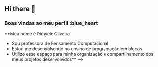 ## Hi there 👋

### Boas vindas ao meu perfil :blue_heart
**Meu nome é Rithyele Oliveira
- Sou professora de Pensamento Computacional
- Estou me desenvolvendo no ensino de programação em blocos
- Utilizo esse espaço para minha organização e compartilhamento dos meus projetos desenvolvidos**
-->
